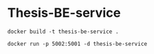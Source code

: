 # Thesis-BE-service
```
docker build -t thesis-be-service .
```
```
docker run -p 5002:5001 -d thesis-be-service
```